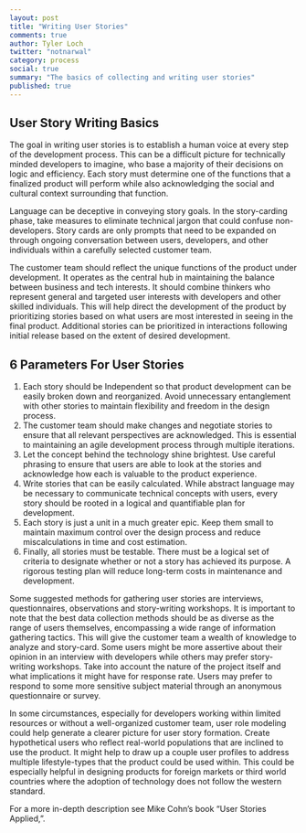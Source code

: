 ```yaml
---
layout: post
title: "Writing User Stories"
comments: true
author: Tyler Loch
twitter: "notnarwal"
category: process
social: true
summary: "The basics of collecting and writing user stories"
published: true
---
```


## User Story Writing Basics ##

The goal in writing user stories is to establish a human voice at every step of the development process. This can be a difficult picture for technically minded developers to imagine, who base a majority of their decisions on logic and efficiency. Each story must determine one of the functions that a finalized product will perform while also acknowledging the social and cultural context surrounding that function.

Language can be deceptive in conveying story goals. In the story-carding phase, take measures to eliminate technical jargon that could confuse non-developers. Story cards are only prompts that need to be expanded on through ongoing conversation between users, developers, and other individuals within a carefully selected customer team.

The customer team should reflect the unique functions of the product under development. It operates as the central hub in maintaining the balance between business and tech interests. It should combine thinkers who represent general and targeted user interests with developers and other skilled individuals. This will help direct the development of the product by prioritizing stories based on what users are most interested in seeing in the final product. Additional stories can be prioritized in interactions following initial release based on the extent of desired development.

## 6 Parameters For User Stories ##

1. Each story should be Independent so that product development can be easily broken down and reorganized. Avoid unnecessary entanglement with other stories to maintain flexibility and freedom in the design process.
2. The customer team should make changes and negotiate stories to ensure that all relevant perspectives are acknowledged. This is essential to maintaining an agile development process through multiple iterations.
3. Let the concept behind the technology shine brightest. Use careful phrasing to ensure that users are able to look at the stories and acknowledge how each is valuable to the product experience.
4. Write stories that can be easily calculated. While abstract language may be necessary to communicate technical concepts with users, every story should be rooted in a logical and quantifiable plan for development.
5. Each story is just a unit in a much greater epic. Keep them small to maintain maximum control over the design process and reduce miscalculations in time and cost estimation.
6. Finally, all stories must be testable. There must be a logical set of criteria to designate whether or not a story has achieved its purpose. A rigorous testing plan will reduce long-term costs in maintenance and development.

Some suggested methods for gathering user stories are interviews, questionnaires, observations and story-writing workshops. It is important to note that the best data collection methods should be as diverse as the range of users themselves, encompassing a wide range of information gathering tactics. This will give the customer team a wealth of knowledge to analyze and story-card. Some users might be more assertive about their opinion in an interview with developers while others may prefer story-writing workshops. Take into account the nature of the project itself and what implications it might have for response rate. Users may prefer to respond to some more sensitive subject material through an anonymous questionnaire or survey.

In some circumstances, especially for developers working within limited resources or without a well-organized customer team, user role modeling could help generate a clearer picture for user story formation. Create hypothetical users who reflect real-world populations that are inclined to use the product. It might help to draw up a couple user profiles to address multiple lifestyle-types that the product could be used within. This could be especially helpful in designing products for foreign markets or third world countries where the adoption of technology does not follow the western standard.

For a more in-depth description see Mike Cohn’s book “User Stories Applied,”.
